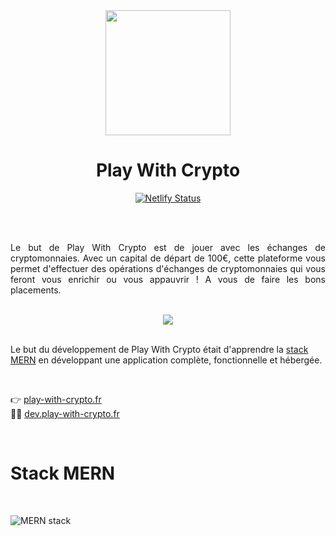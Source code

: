 <div  align=center>
<img src='https://raw.githubusercontent.com/ugo-prenat/play_with_crypto/main/client/src/img/logo.png' width='200px' />
</div>

<h1 align="center">Play With Crypto</h1>

<p align="center">
  <a href="https://app.netlify.com/sites/play-with-crypto/deploys" target="_blank">
    <img src="https://api.netlify.com/api/v1/badges/9c872fc9-4214-4384-ad1d-fd7272e9d8e0/deploy-status" alt="Netlify Status" />
  </a>
</p>

<br>
<br>


<p align="justify">
Le but de Play With Crypto est de jouer avec les échanges de cryptomonnaies.  
Avec un capital de départ de 100€, cette plateforme vous permet d'effectuer des opérations d'échanges de cryptomonnaies qui vous feront vous enrichir ou vous appauvrir ! A vous de faire les bons placements.
</p>

<br>

<div align='center'>
  <img src='https://user-images.githubusercontent.com/53117589/148647369-95541fb5-44a2-4ca4-a8ef-5c1b57bcc33b.gif' />
</div>
  
<br>

Le but du développement de Play With Crypto était d'apprendre la  [stack MERN](https://www.bocasay.com/fr/quoi-mern-stack/)  en développant une application complète, fonctionnelle et hébergée.

<br>

👉 [play-with-crypto.fr](https://play-with-crypto.fr)<br>
👷‍♂️ [dev.play-with-crypto.fr](https://dev.play-with-crypto.fr)

<br>

# Stack MERN

<br>

![MERN stack](https://miro.medium.com/max/1400/1*cvYbP3NxBOxSNScEAik7vQ.png)
